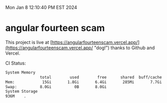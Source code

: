 Mon Jan  8 12:10:40 PM EST 2024

# angular fourteen scam


This project is live at [https://angularfourteenscam.vercel.app/](https://angularfourteenscam.vercel.app/ "dog!") thanks to Github and Vercel.

CI Status: 

```bash
System Memory
               total        used        free      shared  buff/cache   available
Mem:            15Gi       1.8Gi       6.4Gi       285Mi       7.7Gi        13Gi
Swap:          8.0Gi          0B       8.0Gi
System Storage
936M	.

